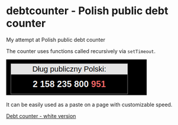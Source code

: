 # debtcounter - Polish public debt counter

My attempt at Polish public debt counter

The counter uses functions called recursively via <code>setTimeout</code>. 

<p align="left">
<img src="debtcounter.gif"   width="380" style="max-width: 100%;max-height: 100%;">
</p>

It can be easily used as a paste on a page with customizable speed.


<a href="https://html-preview.github.io/?url=https://github.com/ts-kontakt/debtcounter/blob/master/debt_counter_white.html" target="_blank">
Debt counter - white version</a>
